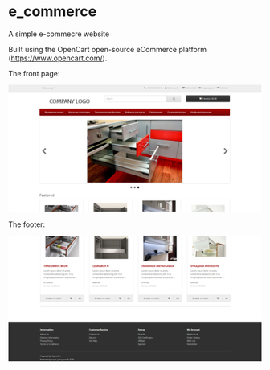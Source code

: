 # e_commerce
A simple e-commecre website

Built using the OpenCart open-source eCommerce platform (https://www.opencart.com/).

The front page: 

<img src="screenshots/github1.png">

The footer:

<img src="screenshots/github2.png">

